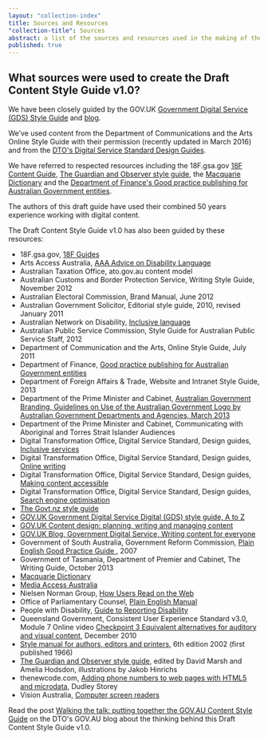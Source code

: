 ```yaml
---
layout: "collection-index"
title: Sources and Resources
"collection-title": Sources
abstract: a list of the sources and resources used in the making of the GOV.AU Draft Content Style Guide v1.0 created by the Digital Transformation Office.
published: true
---
```


## What sources were used to create the Draft Content Style Guide v1.0?

We have been closely guided by the GOV.UK [Government Digital Service (GDS) Style Guide](https://www.gov.uk/guidance/style-guide) and [blog](https://gds.blog.gov.uk/).

We’ve used content from the Department of Communications and the Arts Online Style Guide with their permission (recently updated in March 2016) and from the [DTO's Digital Service Standard Design Guides](https://www.dto.gov.au/standard/design-guides/).

We have referred to respected resources including the 18F.gsa.gov [18F Content Guide](https://pages.18f.gov/content-guide/), [The Guardian and Observer style guide](https://www.theguardian.com/info/series/guardian-and-observer-style-guide), the [Macquarie Dictionary](https://www.macquariedictionary.com.au/) and the [Department of Finance's Good practice publishing for Australian Government entities](https://www.finance.gov.au/publications/good-practice-publishing/).

The authors of this draft guide have used their combined 50 years experience working with digital content.

The Draft Content Style Guide v1.0 has also been guided by these resources:

- 18F.gsa.gov, [18F Guides](https://pages.18f.gov/guides/)
- Arts Access Australia, [AAA Advice on Disability Language](http://www.artsaccessaustralia.org/resources/advice-sheets/63-aaa-advice-on-disability-language)
- Australian Taxation Office, ato.gov.au content model
- Australian Customs and Border Protection Service, Writing Style Guide, November 2012
- Australian Electoral Commission, Brand Manual, June 2012
- Australian Government Solicitor, Editorial style guide, 2010, revised January 2011
- Australian Network on Disability, [Inclusive language](http://www.and.org.au/pages/inclusive-language.html)
- Australian Public Service Commission, Style Guide for Australian Public Service Staff, 2012
- Department of Communication and the Arts, Online Style Guide, July 2011
- Department of Finance, [Good practice publishing for Australian Government entities](https://www.finance.gov.au/publications/good-practice-publishing/)
- Department of Foreign Affairs & Trade, Website and Intranet Style Guide, 2013 
- Department of the Prime Minister and Cabinet, [Australian Government Branding, Guidelines on Use of the Australian Government Logo by Australian Government Departments and Agencies, March 2013](https://www.dpmc.gov.au/sites/default/files/publications/Australian_Government_Branding_Design_Guidelines.pdf)
- Department of the Prime Minister and Cabinet, Communicating with Aboriginal and Torres Strait Islander Audiences
- Digital Transformation Office, Digital Service Standard, Design guides, [Inclusive services](https://www.dto.gov.au/standard/design-guides/inclusive-services/)
- Digital Transformation Office, Digital Service Standard, Design guides, [Online writing](https://www.dto.gov.au/standard/design-guides/online-writing/)
- Digital Transformation Office, Digital Service Standard, Design guides, [Making content accessible](https://www.dto.gov.au/standard/design-guides/making-content-accessible/)
- Digital Transformation Office, Digital Service Standard, Design guides, [Search engine optimisation](https://www.dto.gov.au/standard/design-guides/search-engine-optimisation/)
- [The Govt.nz style guide](https://www.govt.nz/about/our-style-guide/)
- [GOV.UK Government Digital Service Digital (GDS) style guide, A to Z](https://www.gov.uk/guidance/style-guide/a-to-z-of-gov-uk-style)
- [GOV.UK Content design: planning, writing and managing content](https://www.gov.uk/guidance/content-design)
- [GOV.UK Blog, Government Digital Service, Writing content for everyone](https://gds.blog.gov.uk/2016/02/23/writing-content-for-everyone/)
- Government of South Australia, Government Reform Commission, [Plain English Good Practice Guide ](http://publicsector.sa.gov.au/wp-content/uploads/20070101-Good-practice-guide-Plain-English.pdf), 2007
- Government of Tasmania, Department of Premier and Cabinet, The Writing Guide, October 2013
- [Macquarie Dictionary](https://www.macquariedictionary.com.au/)
- [Media Access Australia](http://www.mediaaccess.org.au/)
- Nielsen Norman Group, [How Users Read on the Web](https://www.nngroup.com/articles/how-users-read-on-the-web/)
- Office of Parliamentary Counsel, [Plain English Manual](https://www.opc.gov.au/plain/docs.htm)
- People with Disability, [Guide to Reporting Disability](http://www.pwd.org.au/library/guide-to-reporting-disability.html)
- Queensland Government, Consistent User Experience Standard v3.0, Module 7 Online video [Checkpoint 3 Equivalent alternatives for auditory and visual content](http://www.qld.gov.au/web/cue/module7/checkpoints/checkpoint03/), December 2010
- [Style manual for authors, editors and printers](http://www.australia.gov.au/about-government/publications/style-manual), 6th edition 2002 (first published 1966) 
- [The Guardian and Observer style guide](https://www.theguardian.com/info/series/guardian-and-observer-style-guide), edited by David Marsh and Amelia Hodsdon, illustrations by Jakob Hinrichs
- thenewcode.com, [Adding phone numbers to web pages with HTML5 and microdata](http://thenewcode.com/536/Adding-Phone-Numbers-To-Web-Pages-With-HTML5-and-Microdata), Dudley Storey
- Vision Australia, [Computer screen readers](http://www.visionaustralia.org/living-with-low-vision/learning-to-live-independently/using-technology-and-computers/technology-overview/computer-screen-readers)

Read the post [Walking the talk: putting together the GOV.AU Content Style Guide](https://www.dto.gov.au/blog/walking-the-talk/) on the DTO's GOV.AU blog about the thinking behind this Draft Content Style Guide v1.0.